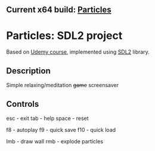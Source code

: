 ## Current x64 build: [Particles](https://github.com/Dabudabot/Particles/blob/master/build/Particles.msi "Particles")

# Particles: SDL2 project

Based on [Udemy course](https://www.udemy.com/course/free-learn-c-tutorial-beginners "Udemy course"), implemented using [SDL2](libsdl.org "SDL2") library.

## Description

Simple relaxing/meditation ~~game~~ screensaver

## Controls

esc - exit
tab - help
space - reset

f8  - autoplay
f9  - quick save
f10 - quick load

lmb - draw wall
rmb - explode particles